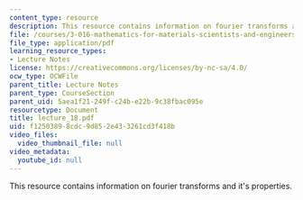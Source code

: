 ```yaml
---
content_type: resource
description: This resource contains information on fourier transforms and it's properties.
file: /courses/3-016-mathematics-for-materials-scientists-and-engineers-fall-2005/f12503898cdc9d852e433261cd3f418b_lecture_18.pdf
file_type: application/pdf
learning_resource_types:
- Lecture Notes
license: https://creativecommons.org/licenses/by-nc-sa/4.0/
ocw_type: OCWFile
parent_title: Lecture Notes
parent_type: CourseSection
parent_uid: 5aea1f21-249f-c24b-e22b-9c38fbac095e
resourcetype: Document
title: lecture_18.pdf
uid: f1250389-8cdc-9d85-2e43-3261cd3f418b
video_files:
  video_thumbnail_file: null
video_metadata:
  youtube_id: null
---
```

This resource contains information on fourier transforms and it's properties.
